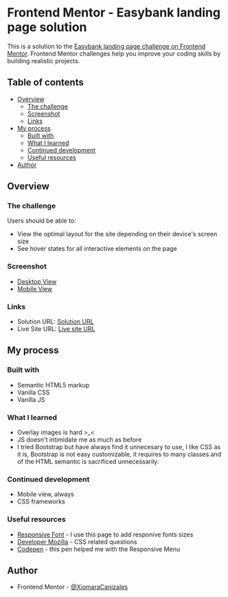# Frontend Mentor - Easybank landing page solution

This is a solution to the [Easybank landing page challenge on Frontend Mentor](https://www.frontendmentor.io/challenges/easybank-landing-page-WaUhkoDN). Frontend Mentor challenges help you improve your coding skills by building realistic projects. 

## Table of contents

- [Overview](#overview)
  - [The challenge](#the-challenge)
  - [Screenshot](#screenshot)
  - [Links](#links)
- [My process](#my-process)
  - [Built with](#built-with)
  - [What I learned](#what-i-learned)
  - [Continued development](#continued-development)
  - [Useful resources](#useful-resources)
- [Author](#author)

## Overview

### The challenge

Users should be able to:

- View the optimal layout for the site depending on their device's screen size
- See hover states for all interactive elements on the page

### Screenshot

- [Desktop View](../docs/screenshots/desktop-view.png)
- [Mobile View](../docs/screenshots/mobile-view.png)


### Links

- Solution URL: [Solution URL](https://github.com/XiomaraCanizales/frontend-mentor-projects/tree/main/easybank-landing-page)
- Live Site URL: [Live site URL](https://xiomaracanizales.github.io/frontend-mentor-projects/easybank-landing-page/docs/index.html)

## My process

### Built with

- Semantic HTML5 markup
- Vanilla CSS
- Vanilla JS

### What I learned
- Overlay images is hard >_<
- JS doesn't intimidate me as much as before
- I tried Bootstrap but have always find it unnecesary to use, I like CSS as it is, Bootstrap is not easy customizable, it requires to many classes and of the HTML semantic is sacrificed unnecessarily.

### Continued development
- Mobile view, always
- CSS frameworks

### Useful resources
- [Responsive Font](https://matthewjamestaylor.com/responsive-font-size) - I use this page to add responive fonts sizes
- [Developer Mozilla](https://developer.mozilla.org) - CSS related questions
- [Codepen](https://codepen.io/alvarotrigo/pen/MWEJEWG?editors=1100) - this pen helped me with the Responsive Menu

## Author

- Frontend Mentor - [@XiomaraCanizales](https://www.frontendmentor.io/profile/XiomaraCanizales)